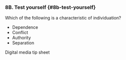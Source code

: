 ### 8B. Test yourself {#8b-test-yourself}

Which of the following is a characteristic of individuation?

*   Dependence
*   Conflict
*   Authority
*   Separation

Digital media tip sheet
